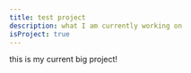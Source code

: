 ```yaml
---
title: test project
description: what I am currently working on
isProject: true
---
```

this is my current big project!